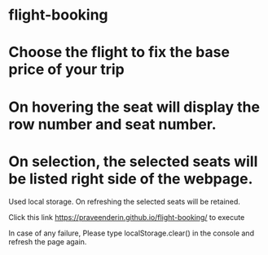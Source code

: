 # flight-booking
# Choose the flight to fix the base price of your trip
# On hovering the seat will display the row number and seat number.
# On selection, the selected seats will be listed right side of the webpage.
Used local storage. On refreshing the selected seats will be retained.

Click this link https://praveenderin.github.io/flight-booking/ to execute

In case of any failure, Please type localStorage.clear() in the console and refresh the page again.
